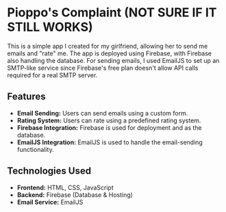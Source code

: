 # Pioppo's Complaint (NOT SURE IF IT STILL WORKS)


This is a simple app I created for my girlfriend, allowing her to send me emails and "rate" me. The app is deployed using Firebase, with Firebase also handling the database. For sending emails, I used EmailJS to set up an SMTP-like service since Firebase's free plan doesn't allow API calls required for a real SMTP server.

## Features

- **Email Sending:** Users can send emails using a custom form.
- **Rating System:** Users can rate using a predefined rating system.
- **Firebase Integration:** Firebase is used for deployment and as the database.
- **EmailJS Integration:** EmailJS is used to handle the email-sending functionality.

## Technologies Used

- **Frontend:** HTML, CSS, JavaScript
- **Backend:** Firebase (Database & Hosting)
- **Email Service:** EmailJS
